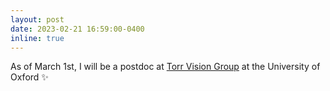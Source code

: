 ```yaml
---
layout: post
date: 2023-02-21 16:59:00-0400
inline: true
---
```


As of March 1st, I will be a postdoc at [Torr Vision Group](https://torrvision.com/) at the University of Oxford :sparkles: 

